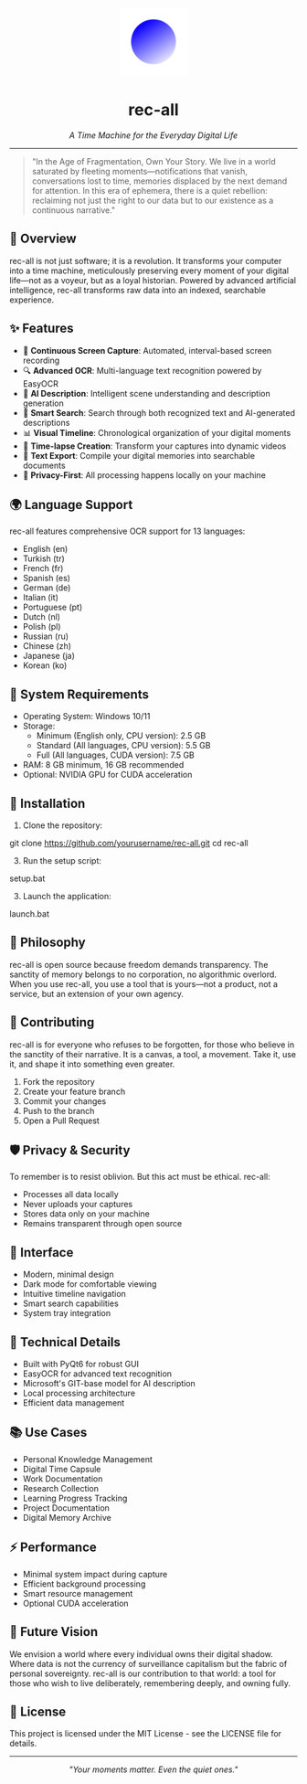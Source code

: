 <div align="center">
  <img src="icon.svg" alt="rec-all Logo" width="120"/>
  <h1>rec-all</h1>
  <p><em>A Time Machine for the Everyday Digital Life</em></p>
</div>

---

> "In the Age of Fragmentation, Own Your Story. We live in a world saturated by fleeting moments—notifications that vanish, conversations lost to time, memories displaced by the next demand for attention. In this era of ephemera, there is a quiet rebellion: reclaiming not just the right to our data but to our existence as a continuous narrative."

## 🌟 Overview

rec-all is not just software; it is a revolution. It transforms your computer into a time machine, meticulously preserving every moment of your digital life—not as a voyeur, but as a loyal historian. Powered by advanced artificial intelligence, rec-all transforms raw data into an indexed, searchable experience.

## ✨ Features

- 🔄 **Continuous Screen Capture**: Automated, interval-based screen recording
- 🔍 **Advanced OCR**: Multi-language text recognition powered by EasyOCR
- 🤖 **AI Description**: Intelligent scene understanding and description generation
- 🔎 **Smart Search**: Search through both recognized text and AI-generated descriptions
- 📊 **Visual Timeline**: Chronological organization of your digital moments
- 🎥 **Time-lapse Creation**: Transform your captures into dynamic videos
- 📝 **Text Export**: Compile your digital memories into searchable documents
- 🔐 **Privacy-First**: All processing happens locally on your machine

## 🌍 Language Support

rec-all features comprehensive OCR support for 13 languages:
- English (en)
- Turkish (tr)
- French (fr)
- Spanish (es)
- German (de)
- Italian (it)
- Portuguese (pt)
- Dutch (nl)
- Polish (pl)
- Russian (ru)
- Chinese (zh)
- Japanese (ja)
- Korean (ko)

## 💾 System Requirements

- Operating System: Windows 10/11
- Storage:
  - Minimum (English only, CPU version): 2.5 GB
  - Standard (All languages, CPU version): 5.5 GB
  - Full (All languages, CUDA version): 7.5 GB
- RAM: 8 GB minimum, 16 GB recommended
- Optional: NVIDIA GPU for CUDA acceleration

## 🚀 Installation

1. Clone the repository:

git clone https://github.com/yourusername/rec-all.git
cd rec-all

3. Run the setup script:
   
setup.bat

3. Launch the application:
   
launch.bat


## 🎯 Philosophy

rec-all is open source because freedom demands transparency. The sanctity of memory belongs to no corporation, no algorithmic overlord. When you use rec-all, you use a tool that is yours—not a product, not a service, but an extension of your own agency.

## 🤝 Contributing

rec-all is for everyone who refuses to be forgotten, for those who believe in the sanctity of their narrative. It is a canvas, a tool, a movement. Take it, use it, and shape it into something even greater.

1. Fork the repository
2. Create your feature branch
3. Commit your changes
4. Push to the branch
5. Open a Pull Request

## 🛡️ Privacy & Security

To remember is to resist oblivion. But this act must be ethical. rec-all:
- Processes all data locally
- Never uploads your captures
- Stores data only on your machine
- Remains transparent through open source

## 🎨 Interface

- Modern, minimal design
- Dark mode for comfortable viewing
- Intuitive timeline navigation
- Smart search capabilities
- System tray integration

## 🔧 Technical Details

- Built with PyQt6 for robust GUI
- EasyOCR for advanced text recognition
- Microsoft's GIT-base model for AI description
- Local processing architecture
- Efficient data management

## 📚 Use Cases

- Personal Knowledge Management
- Digital Time Capsule
- Work Documentation
- Research Collection
- Learning Progress Tracking
- Project Documentation
- Digital Memory Archive

## ⚡ Performance

- Minimal system impact during capture
- Efficient background processing
- Smart resource management
- Optional CUDA acceleration

## 🎁 Future Vision

We envision a world where every individual owns their digital shadow. Where data is not the currency of surveillance capitalism but the fabric of personal sovereignty. rec-all is our contribution to that world: a tool for those who wish to live deliberately, remembering deeply, and owning fully.

## 📄 License

This project is licensed under the MIT License - see the LICENSE file for details.

---

<div align="center">
  <p><em>"Your moments matter. Even the quiet ones."</em></p>
</div>
